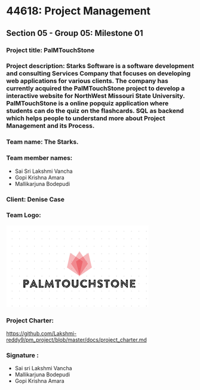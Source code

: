 # 44618: Project Management 
## Section 05 - Group 05: Milestone 01
### Project title: PalMTouchStone
### Project description: Starks Software is a software development and consulting Services Company that focuses on developing web applications for various clients. The company has currently acquired the PalMTouchStone project to develop a interactive website for NorthWest Missouri State University. PalMTouchStone is a online popquiz application where students can do the quiz on the flashcards. SQL as backend which helps people to understand more about Project Management and its Process.
### Team name: The Starks.
### Team member names: 
* Sai Sri Lakshmi Vancha
* Gopi Krishna Amara
* Mallikarjuna Bodepudi
### Client: Denise Case 
### Team Logo:
![Team Logo:](https://github.com/Lakshmi-reddy9/pm_project/blob/master/logo1.PNG "Team Logo")

### Project Charter:
https://github.com/Lakshmi-reddy9/pm_project/blob/master/docs/project_charter.md

### Signature :
* Sai sri Lakshmi Vancha
* Mallikarjuna Bodepudi
* Gopi Krishna Amara 
